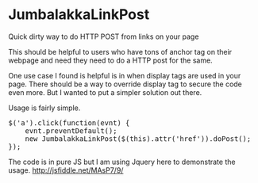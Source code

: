 JumbalakkaLinkPost
==================

Quick dirty way to do HTTP POST from links on your page

This should be helpful to users who have tons of anchor tag on their 
webpage and need they need to do a HTTP post for the same. 

One use case I found is helpful is in when display tags are used in your
page. There should be a way to override display tag to secure the code 
even more. But I wanted to put a simpler solution out there.

Usage is fairly simple. 

<pre>
$('a').click(function(evnt) {
    evnt.preventDefault();
    new JumbalakkaLinkPost($(this).attr('href')).doPost();
});​
</pre>

The code is in pure JS but I am using Jquery here to demonstrate the usage. 
http://jsfiddle.net/MAsP7/9/

